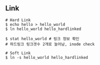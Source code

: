 ## Link

```shell
# Hard Link
$ echo hello > hello_world
$ ln hello_world hello_hardlinked

$ stat hello_world # 링크 정보 확인
# 하드링크 링크갯수 2개로 늘어남, inode check
```

```shell
# Soft Link
$ ln -s hello_world hello_hardlinked
```

